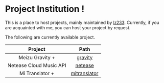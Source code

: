# Project Institution !

This is a place to host projects, mainly maintained by [lz233](https://lz233.ac.cn). Currently, if you are acquainted with me, you can host your project by request.

The following are currently available project.



|         Project         |                        Path                        |
| :---------------------: | :------------------------------------------------: |
|     Meizu Gravity +     |      [gravity](https://gravity.project.ac.cn)      |
| Netease Cloud Music API |      [netease](https://netease.project.ac.cn)      |
|     Mi Translator +     | [mitranslator](https://mitranslator.project.ac.cn) |

